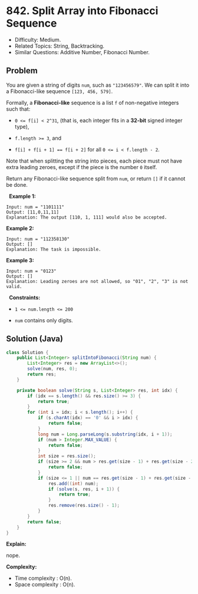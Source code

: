 # 842. Split Array into Fibonacci Sequence

- Difficulty: Medium.
- Related Topics: String, Backtracking.
- Similar Questions: Additive Number, Fibonacci Number.

## Problem

You are given a string of digits ```num```, such as ```"123456579"```. We can split it into a Fibonacci-like sequence ```[123, 456, 579]```.

Formally, a **Fibonacci-like** sequence is a list ```f``` of non-negative integers such that:


	
- ```0 <= f[i] < 2^31```, (that is, each integer fits in a **32-bit** signed integer type),
	
- ```f.length >= 3```, and
	
- ```f[i] + f[i + 1] == f[i + 2]``` for all ```0 <= i < f.length - 2```.


Note that when splitting the string into pieces, each piece must not have extra leading zeroes, except if the piece is the number ```0``` itself.

Return any Fibonacci-like sequence split from ```num```, or return ```[]``` if it cannot be done.

 
**Example 1:**

```
Input: num = "1101111"
Output: [11,0,11,11]
Explanation: The output [110, 1, 111] would also be accepted.
```

**Example 2:**

```
Input: num = "112358130"
Output: []
Explanation: The task is impossible.
```

**Example 3:**

```
Input: num = "0123"
Output: []
Explanation: Leading zeroes are not allowed, so "01", "2", "3" is not valid.
```

 
**Constraints:**


	
- ```1 <= num.length <= 200```
	
- ```num``` contains only digits.



## Solution (Java)

```java
class Solution {
    public List<Integer> splitIntoFibonacci(String num) {
        List<Integer> res = new ArrayList<>();
        solve(num, res, 0);
        return res;
    }

    private boolean solve(String s, List<Integer> res, int idx) {
        if (idx == s.length() && res.size() >= 3) {
            return true;
        }
        for (int i = idx; i < s.length(); i++) {
            if (s.charAt(idx) == '0' && i > idx) {
                return false;
            }
            long num = Long.parseLong(s.substring(idx, i + 1));
            if (num > Integer.MAX_VALUE) {
                return false;
            }
            int size = res.size();
            if (size >= 2 && num > res.get(size - 1) + res.get(size - 2)) {
                return false;
            }
            if (size <= 1 || num == res.get(size - 1) + res.get(size - 2)) {
                res.add((int) num);
                if (solve(s, res, i + 1)) {
                    return true;
                }
                res.remove(res.size() - 1);
            }
        }
        return false;
    }
}
```

**Explain:**

nope.

**Complexity:**

* Time complexity : O(n).
* Space complexity : O(n).
